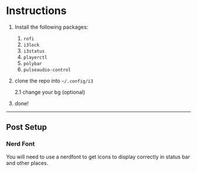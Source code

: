 # Instructions

1. Install the following packages:
    1. `rofi`
    2. `i3lock`
    3. `i3status`
    4. `playerctl`
    5. `polybar`
    6. `pulseaudio-control`

2. clone the repo into `~/.config/i3`

    2.1 change your bg (optional)

3. done!

---

## Post Setup

### Nerd Font
You will need to use a nerdfont to get icons to display correctly in status bar and other places.

